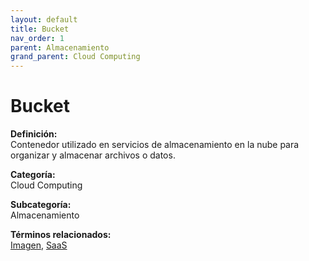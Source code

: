 ```yaml
---
layout: default
title: Bucket
nav_order: 1
parent: Almacenamiento
grand_parent: Cloud Computing
---
```


# Bucket

**Definición:**  
Contenedor utilizado en servicios de almacenamiento en la nube para organizar y almacenar archivos o datos.

**Categoría:**  
Cloud Computing  

**Subcategoría:**  
Almacenamiento

**Términos relacionados:**  
[Imagen](https://maleniski.github.io/diccionario-angl-tec-mx/docs/cloud-computing/almacenamiento/imagen.html), [SaaS](https://maleniski.github.io/diccionario-angl-tec-mx/docs/cloud-computing/almacenamiento/saas.html)
